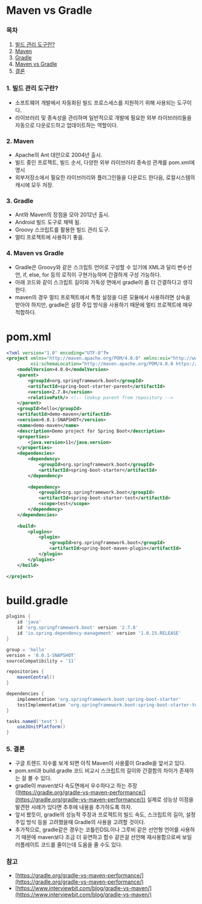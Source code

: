 # Maven vs Gradle

### 목차

1. [빌드 관리 도구란?](#1-빌드-관리-도구란)
2. [Maven](#2-maven)
3. [Gradle](#3-gradle)
4. [Maven vs Gradle](#4-maven-vs-gradle)
5. [결론](#5-결론)

### 1. 빌드 관리 도구란?

- 소프트웨어 개발에서 자동화된 빌드 프로스세스를 지원하기 위해 사용되는 도구이다.
- 라이브러리 및 종속성을 관리하며 일반적으로 개발에 필요한 외부 라이브러리들을 자동으로 다운로드하고 업데이트하는 역할이다.

### 2. Maven

- Apache의 Ant 대안으로 2004년 출시.
- 빌드 중인 프로젝트, 빌드 순서, 다양한 외부 라이브러리 종속성 관계를 pom.xml에 명시
- 외부저장소에서 필요한 라이브러리와 플러그인들을 다운로드 한다음, 로컬시스템의 캐시에 모두 저장.

### 3. Gradle

- Ant와 Maven의 장점을 모아 2012년 출시.
- Android 빌드 도구로 채택 됨.
- Groovy 스크립트를 활용한 빌드 관리 도구.
- 멀티 프로젝트에 사용하기 좋음.

### 4. Maven vs Gradle

- Gradle은 Groovy와 같은 스크립트 언어로 구성할 수 있기에 XML과 달리 변수선언, if, else, for 등의 로직이 구현가능하며 간결하게 구성 가능하다.
- 아래 코드와 같이 스크립트 길이와 가독성 면에서 gradle이 좀 더 간결하다고 생각한다.
- maven의 경우 멀티 프로젝트에서 특정 설정을 다른 모듈에서 사용하려면 상속을 받아야 하지만, gradle은 설정 주입 방식을 사용하기 때문에 멀티 프로젝트에 매우 적합하다.

# pom.xml

```xml
<?xml version="1.0" encoding="UTF-8"?>
<project xmlns="http://maven.apache.org/POM/4.0.0" xmlns:xsi="http://www.w3.org/2001/XMLSchema-instance"
         xsi:schemaLocation="http://maven.apache.org/POM/4.0.0 https://maven.apache.org/xsd/maven-4.0.0.xsd">
    <modelVersion>4.0.0</modelVersion>
    <parent>
        <groupId>org.springframework.boot</groupId>
        <artifactId>spring-boot-starter-parent</artifactId>
        <version>2.7.8</version>
        <relativePath/> <!-- lookup parent from repository -->
    </parent>
    <groupId>hello</groupId>
    <artifactId>demo-maven</artifactId>
    <version>0.0.1-SNAPSHOT</version>
    <name>demo-maven</name>
    <description>Demo project for Spring Boot</description>
    <properties>
        <java.version>11</java.version>
    </properties>
    <dependencies>
        <dependency>
            <groupId>org.springframework.boot</groupId>
            <artifactId>spring-boot-starter</artifactId>
        </dependency>
 
        <dependency>
            <groupId>org.springframework.boot</groupId>
            <artifactId>spring-boot-starter-test</artifactId>
            <scope>test</scope>
        </dependency>
    </dependencies>
 
    <build>
        <plugins>
            <plugin>
                <groupId>org.springframework.boot</groupId>
                <artifactId>spring-boot-maven-plugin</artifactId>
            </plugin>
        </plugins>
    </build>
 
</project>
```

# build.gradle

```groovy
plugins {
	id 'java'
	id 'org.springframework.boot' version '2.7.8'
	id 'io.spring.dependency-management' version '1.0.15.RELEASE'
}

group = 'hello'
version = '0.0.1-SNAPSHOT'
sourceCompatibility = '11'

repositories {
	mavenCentral()
}

dependencies {
	implementation 'org.springframework.boot:spring-boot-starter'
	testImplementation 'org.springframework.boot:spring-boot-starter-test'
}

tasks.named('test') {
	useJUnitPlatform()
}
```

### 5. 결론

- 구글 트렌드 지수를 보게 되면 아직 Maven이 사용률이 Gradle을 앞서고 있다.
- pom.xml과 build.gradle 코드 비교시 스크립트의 길이와 간결함의 차이가 존재하는 걸 볼 수 있다.
- gradle이 maven보다 속도면에서 우수하다고 하는 주장([https://gradle.org/gradle-vs-maven-performance/](https://gradle.org/gradle-vs-maven-performance/))
실제로 성능상 이점을 발견한 사례가 있다면 추후에 내용을 추가하도록 하자.
- 앞서 봤듯이, gradle의 성능적 주장과 프로젝트의 빌드 속도, 스크립트의 길이, 설정 주입 방식 등을 고려했을때 Gradle의 사용을 고려할 것이다.
- 추가적으로, gradle같은 경우는 코틀린DSL이나 그루비 같은 선언형 언어를 사용하기 때문에 maven보다 조금 더 유연하고 함수 같은걸 선언해 재사용함으로써 보일러플레이트 코드를 줄이는데 도움을 줄 수도 있다.

### 참고

- [https://gradle.org/gradle-vs-maven-performance/](https://gradle.org/gradle-vs-maven-performance/)
- [https://www.interviewbit.com/blog/gradle-vs-maven/](https://www.interviewbit.com/blog/gradle-vs-maven/)
